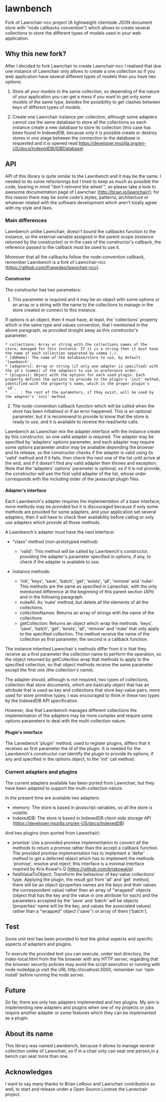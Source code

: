 lawnbench
=============

Fork of Lawnchair-ncc project (A lightweight clientside JSON document store with "node callbacks convention") which allows to create several collections to store the different types of models used in your web application.


## Why this new fork?

After I decided to fork Lawnchair to create Lawnchair-ncc I realised that due one instance of Lawnchair only allows to create a one collection so if you web application have several different types of models then you have two options:

1. Store all your models in the same collection, so depending of the nature of your application you can get a mess if you want to get only some models of the same type, besides the possibility to get clashes between keys of different types of models.

2. Create one Lawnchair instance per collection, although some adapters cannot use the same database to store all the collections so each instance create a new database to store its collection (this case has been found in IndexedDB, because only it is possible create or destroy stores in one stage between the connection to the database is requested and it is opened read https://developer.mozilla.org/en-US/docs/IndexedDB/IDBDatabase)

## API

API of this library is quite similar to the Lawnbench and it may be the same. I needed to do some refactorings but I tried to keep as much as possible the code, bearing in mind "don't reinvent the wheel'", so please take a look to awesome documentation page of Lawnchair (http://brian.io/lawnchair/); for this reason there may be some code's styles, patterns, architecture or whatever related with the software development which aren't totally agree with my style and likes.


### Main differences

Lawnbench unlike Lawnchair, doesn't bound the callbacks function to the instance, so the external variable assigned in the parent scope (instance returned by the constructor) or in the case of the constructor's callback, the reference passed to the callback must be used to use it.

Moreover that all the callbacks follow the node-convention callback, remember Lawnbench is a fork of Lawnchair-ncc (https://github.com/ifraixedes/lawnchair-ncc).

#### Constructor

The constructor has two parameters:

1. This parameter is required and it may be an object with some options or an array or a string with the name to the collections to manage in the store created or connect to this instance.

If options is an object, then it must have, at least, the 'collections' property which is the same type and values convention, that I mentioned in the above paragraph, as provided straight away as this constructor's parameter.

    * collections: Array or string with the collections names of the store, managed for this instance. If it is a string then it must have the name of each collection separated by comma (,).
    * [dbName]: The name of the database/store to use, by default 'lawnbench'.
    * [adapters]: Array or string (if only one adapter is specified) with the id's (names) of the adapters to use in preference order.
    * [plugins]: Object with the options for each used plugin. Each property defines the options to provide to the plugin's 'init' method, identified with the property's name, which is the proper plugin's 'id'.
    * .... : The rest of the parameters, if they exist, will be used by the adapter's 'init' method.

2. The node-convention callback function which will be called when the store has been initialised or if an error happened. This is an optional parameter, but it is recommend to provide to know that the store is ready to use, and it is available to receive the read/write calls.

Lawnbench as Lawnchair mix the adapter interface with the instance create by this constructor, so one valid adapter is required. The adapter may be specified by 'adapters' options parameter, and each adapter may require some options parameter and/or may be available depending the browser and its release, so the constructor checks if the adapter is valid using its 'valid' method and if it fails, then check the next one of the list until arrive at the end, and if it doesn't find any valid adapter then throws and exception. Note that the 'adapters' options' parameter is optional, so if it is not provide, the constructor will use the first valid adapter of the list, whose order corresponds with the including order of the javascript plugin files.


#### Adapter's interface

Each Lawnbench's adapter requires the implementation of a base interface; more methods may be provided but it is discouraged because if only some methods are provided for some adapters, and your application set several adapters, then it will have to check their availability before calling or only use adapters which provide all those methods.

A Lawnbench's adapter must have the next interface:

* "class" method (non-prototyped method):
    * 'valid': This method will be called by Lawnbench's constructor, providing the adapter's parameter specified in options, if any, to check if the adapter is available to use.

* instance methods:
    * 'init', 'keys', 'save', 'batch', 'get', 'exists', 'all', 'remove' and 'nuke': This methods are the same as specified in Lanwchair, with the only mentioned difference at the beginning of this parent section (API) and in the following paragraph.
    * nukeAll: As 'nuke' method, but delete all the elements of all the collections.
    * collectionNames: Returns an array of strings with the name of the collections
    * getCollection: Returns an object which wrap the methods: 'keys', 'save', 'batch', 'get', 'exists', 'all', 'remove' and 'nuke' that only apply to the specified collection. The method receive the name of the collection as first parameter, the second is a callback function.

The instance inherited Lawnchair's methods differ from it in that they receive as a first parameter the collection name to perform the operation, so the object returned by getCollection wrap that methods to apply to the specified collection, so that object methods receive the same parameter except the first one (the collection's name).

The adapter should, although is not required, two types of collections, collection that store documents, which are basically object that has an attribute that is used as key and collections that store key-value pairs, more used for store primitive types; I was encouraged to think in these two types by the IndexedDB API specification.

However, due that Lawnbench manages different collections the implementation of the adapters may be more complex and require some options parameters to deal with the multi-collection nature.



#### Plugin's interface

The Lanwbench 'plugin' method, used to register plugins, differs that it receives as first parameter the id of the plugin. It is needed for the Lawnbench's constructor can identify the plugin to provide its options, if any and specified in the options object, to the 'init' call method.


### Current adapters and plugins

The current adapters available has been ported from Lawnchair, but they have been adapted to support the multi-collection nature.

In the present time are available two adapters:

* memory: The store is based in javascript variables, so all the store is volatile.
* IndexedDB: The store is based in IndexedDB client-side storage API (https://developer.mozilla.org/en-US/docs/IndexedDB)

And two plugins (non-ported from Lawnchair):

* promise: Use a provided promise implementation to convert all the methods to return a promise rather than the accept a callback function. The provided promise implementation has to implement a 'defer' method to get a deferred object which has to implement the methods 'promise', resolve and reject; this interface is a minimal interface inspired by Kris Kowal's Q (https://github.com/kriskowal/q)
* fieldValueToObject: Transform the behaviour of key-value collections' type. Applying the plugin, the result got from 'all' and 'get' method, there will be an object (properties names are the keys and their values the correspondent value) rather than an array of "wrapped" objects (object that has the key and the value in one attribute for each) and the parameters accepted by the 'save' and 'batch' will be objects (properties' name will be the key, and values the associated values) rather than a "wrapped" object ('save'') or array of them ('batch').


## Test

Some unit test has been provided to test the global aspects and specific aspects of adapters and plugins.

To execute the provided test you can execute, under test directory, the index-local.html from the file browser with any HTTP server, regarding that the browser security policies may avoid the script execution or running with node nodeApp.js visit the URL http://localhost:3000, remember run 'npm install' before running the node server.

## Future

So far, there are only two adapters implemented and two plugins. My aim is implementing new adapters and plugins when one of my projects or jobs require another adapter or some features which they can be implemented as a plugin.


## About its name

This library was named Lawnbench, because it allows to manage several collection unlike of Lawnchair, so if in a chair only can seat one person,in a bench can seat more than one.

## Acknowledges

I want to say many thanks to Brian LeRoux and Lawnchair contributors as well, to start and release under a Open Source License the Lanwchair project.
